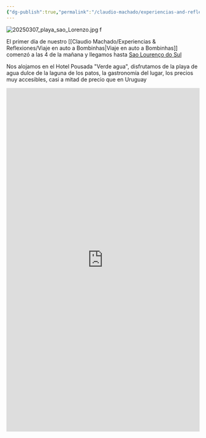 ```yaml
---
{"dg-publish":true,"permalink":"/claudio-machado/experiencias-and-reflexiones/praia-sao-lourenco/","tags":["playa","Brasil","bombinhas","viajes","automóvil"]}
---
```


![20250307_playa_sao_Lorenzo.jpg](/img/user/Personal/Im%C3%A1genes/20250307_playa_sao_Lorenzo.jpg) f 

El primer día de nuestro [[Claudio Machado/Experiencias & Reflexiones/Viaje en auto a Bombinhas\|Viaje en auto a Bombinhas]] comenzó a las 4 de la mañana y llegamos hasta [Sao Lourenço do Sul](https://maps.app.goo.gl/Smt5V2FgvQ9YNUKx5)

Nos alojamos en el Hotel Pousada "Verde agua", disfrutamos de la playa de agua dulce de la laguna de los patos, la gastronomía del lugar, los precios muy accesibles, casi a mitad de precio que en Uruguay 

<div style="position: relative; width: 100%; padding-bottom: 177.78%; height: 0; overflow: hidden;">
  <iframe 
    style="position: absolute; top: 0; left: 0; width: 100%; height: 100%;" 
    src="https://www.youtube.com/embed/8qKb2D5y6Tc" 
    frameborder="0" allowfullscreen>
  </iframe>
</div>




